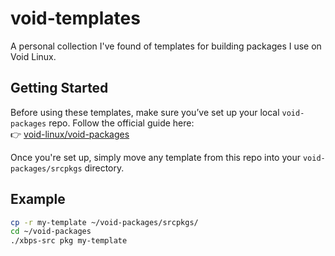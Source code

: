 # void-templates

A personal collection I've found of templates for building packages I use on Void Linux.  

## Getting Started

Before using these templates, make sure you’ve set up your local `void-packages` repo. Follow the official guide here:  
👉 [void-linux/void-packages](https://github.com/void-linux/void-packages)

Once you're set up, simply move any template from this repo into your `void-packages/srcpkgs` directory.

## Example

```sh
cp -r my-template ~/void-packages/srcpkgs/
cd ~/void-packages
./xbps-src pkg my-template